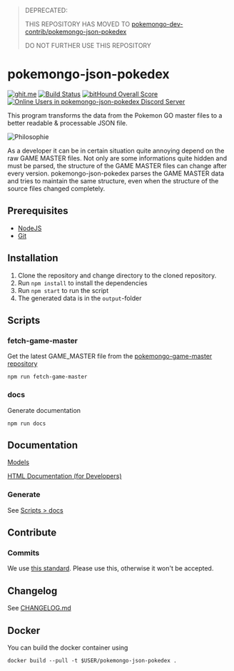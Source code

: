 > DEPRECATED:
>
> THIS REPOSITORY HAS MOVED TO [pokemongo-dev-contrib/pokemongo-json-pokedex](https://github.com/pokemongo-dev-contrib/pokemongo-json-pokedex)
> 
> DO NOT FURTHER USE THIS REPOSITORY

# pokemongo-json-pokedex

[![ghit.me](https://ghit.me/badge.svg?repo=BrunnerLivio/pokemongo-json-pokedex)](https://ghit.me/repo/BrunnerLivio/pokemongo-json-pokedex)
[![Build Status](https://travis-ci.org/BrunnerLivio/pokemongo-json-pokedex.svg?branch=master)](https://travis-ci.org/BrunnerLivio/pokemongo-json-pokedex)
[![bitHound Overall Score](https://www.bithound.io/github/BrunnerLivio/pokemongo-json-pokedex/badges/score.svg)](https://www.bithound.io/github/BrunnerLivio/pokemongo-json-pokedex)
[![Online Users in pokemongo-json-pokedex Discord Server](https://discordapp.com/api/guilds/295945059927588865/embed.png)](https://discord.gg/VgrtMeZ)


This program transforms the data from the Pokemon GO master files
to a better readable & processable JSON file.

![Philosophie](https://raw.githubusercontent.com/BrunnerLivio/pokemongo-json-pokedex/master/.github/philosophy.png)

As a developer it can be in certain situation quite annoying depend on
the raw GAME MASTER files. Not only are some informations quite hidden
and must be parsed, the structure of the GAME MASTER files can change
after every version. pokemongo-json-pokedex parses the GAME
MASTER data and tries to maintain the same structure, even when the
structure of the source files changed completely.

## Prerequisites

- [NodeJS](https://nodejs.org/en/)
- [Git](https://git-scm.com/)

## Installation


1. Clone the repository and change directory to the cloned repository.
2. Run `npm install` to install the dependencies
3. Run `npm start` to run the script
4. The generated data is in the `output`-folder

## Scripts
### fetch-game-master
Get the latest GAME_MASTER file from the [pokemongo-game-master repository](https://github.com/BrunnerLivio/pokemongo-game-master)
```
npm run fetch-game-master
```
### docs
Generate documentation 
```
npm run docs
```

## Documentation

[Models](https://github.com/BrunnerLivio/pokemongo-json-pokedex/blob/master/.github/model.md)

[HTML Documentation (for Developers)](https://brunnerlivio.github.io/pokemongo-json-pokedex/)
### Generate

See [Scripts > docs](#docs)

## Contribute


### Commits
We use [this standard](https://github.com/erlang/otp/wiki/Writing-good-commit-messages). Please use this, otherwise it won't be accepted.

## Changelog

See [CHANGELOG.md](https://github.com/BrunnerLivio/pokemongo-json-pokedex/blob/master/CHANGELOG.md)

## Docker

You can build the docker container using
```
docker build --pull -t $USER/pokemongo-json-pokedex . 
```